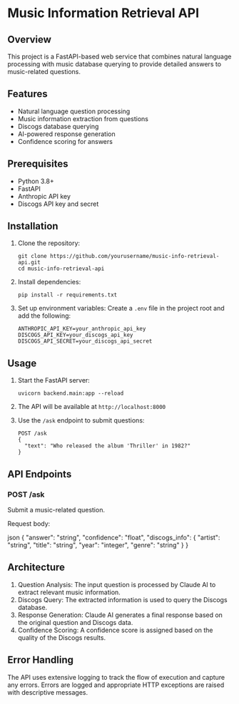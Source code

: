 # Music Information Retrieval API

## Overview

This project is a FastAPI-based web service that combines natural language processing with music database querying to provide detailed answers to music-related questions. 

## Features

- Natural language question processing
- Music information extraction from questions
- Discogs database querying
- AI-powered response generation
- Confidence scoring for answers

## Prerequisites

- Python 3.8+
- FastAPI
- Anthropic API key
- Discogs API key and secret

## Installation

1. Clone the repository:
   ```
   git clone https://github.com/yourusername/music-info-retrieval-api.git
   cd music-info-retrieval-api
   ```

2. Install dependencies:
   ```
   pip install -r requirements.txt
   ```

3. Set up environment variables:
   Create a `.env` file in the project root and add the following:
   ```
   ANTHROPIC_API_KEY=your_anthropic_api_key
   DISCOGS_API_KEY=your_discogs_api_key
   DISCOGS_API_SECRET=your_discogs_api_secret
   ```

## Usage

1. Start the FastAPI server:
   ```
   uvicorn backend.main:app --reload
   ```

2. The API will be available at `http://localhost:8000`

3. Use the `/ask` endpoint to submit questions:
   ```
   POST /ask
   {
     "text": "Who released the album 'Thriller' in 1982?"
   }
   ```

## API Endpoints

### POST /ask

Submit a music-related question.

Request body:

json
{
"answer": "string",
"confidence": "float",
"discogs_info": {
"artist": "string",
"title": "string",
"year": "integer",
"genre": "string"
}
}

## Architecture

1. Question Analysis: The input question is processed by Claude AI to extract relevant music information.
2. Discogs Query: The extracted information is used to query the Discogs database.
3. Response Generation: Claude AI generates a final response based on the original question and Discogs data.
4. Confidence Scoring: A confidence score is assigned based on the quality of the Discogs results.

## Error Handling

The API uses extensive logging to track the flow of execution and capture any errors. Errors are logged and appropriate HTTP exceptions are raised with descriptive messages.